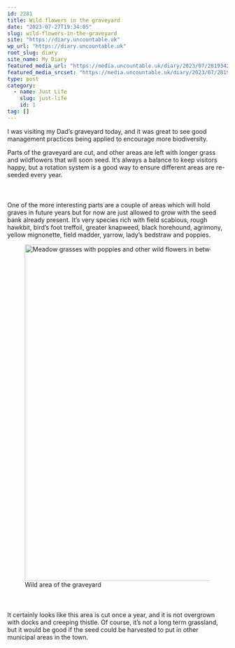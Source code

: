 ```yaml
---
id: 2281
title: Wild flowers in the graveyard
date: "2023-07-27T19:34:05"
slug: wild-flowers-in-the-graveyard
site: "https://diary.uncountable.uk"
wp_url: "https://diary.uncountable.uk"
root_slug: diary
site_name: My Diary
featured_media_url: "https://media.uncountable.uk/diary/2023/07/28193429/IMG20230727132148.webp"
featured_media_srcset: "https://media.uncountable.uk/diary/2023/07/28193429/IMG20230727132148-300x147.webp 300w, https://media.uncountable.uk/diary/2023/07/28193429/IMG20230727132148-1024x503.webp 1024w, https://media.uncountable.uk/diary/2023/07/28193429/IMG20230727132148-150x150.webp 150w, https://media.uncountable.uk/diary/2023/07/28193429/IMG20230727132148-640x314.webp 640w, https://media.uncountable.uk/diary/2023/07/28193429/IMG20230727132148.webp 2000w"
type: post
category:
  - name: Just Life
    slug: just-life
    id: 1
tag: []
---
```



<p>I was visiting my Dad&#8217;s graveyard today, and it was great to see good management practices being applied to encourage more biodiversity.</p>



<p>Parts of the graveyard are cut, and other areas are left with longer grass and wildflowers that will soon seed.  It&#8217;s always a balance to keep visitors happy, but a rotation system is a good way to ensure different areas are re-seeded every year.</p>


<style>.kb-row-layout-id_d624b1-e7 > .kt-row-column-wrap{align-content:start;}:where(.kb-row-layout-id_d624b1-e7 > .kt-row-column-wrap) > .wp-block-kadence-column{justify-content:start;}.kb-row-layout-id_d624b1-e7 > .kt-row-column-wrap{column-gap:var(--global-kb-gap-md, 2rem);row-gap:var(--global-kb-gap-md, 2rem);padding-top:var(--global-kb-spacing-sm, 1.5rem);padding-bottom:var(--global-kb-spacing-sm, 1.5rem);grid-template-columns:repeat(2, minmax(0, 1fr));}.kb-row-layout-id_d624b1-e7 > .kt-row-layout-overlay{opacity:0.30;}@media all and (max-width: 1024px){.kb-row-layout-id_d624b1-e7 > .kt-row-column-wrap{grid-template-columns:repeat(2, minmax(0, 1fr));}}@media all and (max-width: 767px){.kb-row-layout-id_d624b1-e7 > .kt-row-column-wrap{grid-template-columns:minmax(0, 1fr);}.kb-row-layout-id_d624b1-e7 > .kt-row-column-wrap > .wp-block-kadence-column:nth-of-type(1){order:2;}.kb-row-layout-id_d624b1-e7 > .kt-row-column-wrap > .wp-block-kadence-column:nth-of-type(2){order:1;}.kb-row-layout-id_d624b1-e7 > .kt-row-column-wrap > .wp-block-kadence-column:nth-of-type(3){order:12;}.kb-row-layout-id_d624b1-e7 > .kt-row-column-wrap > .wp-block-kadence-column:nth-of-type(4){order:11;}.kb-row-layout-id_d624b1-e7 > .kt-row-column-wrap > .wp-block-kadence-column:nth-of-type(5){order:22;}.kb-row-layout-id_d624b1-e7 > .kt-row-column-wrap > .wp-block-kadence-column:nth-of-type(6){order:21;}.kb-row-layout-id_d624b1-e7 > .kt-row-column-wrap > .wp-block-kadence-column:nth-of-type(7){order:32;}.kb-row-layout-id_d624b1-e7 > .kt-row-column-wrap > .wp-block-kadence-column:nth-of-type(8){order:31;}}</style><div class="kb-row-layout-wrap kb-row-layout-id_d624b1-e7 alignnone wp-block-kadence-rowlayout"><div class="kt-row-column-wrap kt-has-2-columns kt-row-layout-equal kt-tab-layout-inherit kt-mobile-layout-row kt-row-valign-top">
<style>.kadence-column_b66f7b-d3 > .kt-inside-inner-col,.kadence-column_b66f7b-d3 > .kt-inside-inner-col:before{border-top-left-radius:0px;border-top-right-radius:0px;border-bottom-right-radius:0px;border-bottom-left-radius:0px;}.kadence-column_b66f7b-d3 > .kt-inside-inner-col{column-gap:var(--global-kb-gap-sm, 1rem);}.kadence-column_b66f7b-d3 > .kt-inside-inner-col{flex-direction:column;}.kadence-column_b66f7b-d3 > .kt-inside-inner-col > .aligncenter{width:100%;}.kadence-column_b66f7b-d3 > .kt-inside-inner-col:before{opacity:0.3;}.kadence-column_b66f7b-d3{position:relative;}@media all and (max-width: 1024px){.kadence-column_b66f7b-d3 > .kt-inside-inner-col{flex-direction:column;justify-content:center;}}@media all and (max-width: 767px){.kadence-column_b66f7b-d3 > .kt-inside-inner-col{flex-direction:column;justify-content:center;}}</style>
<div class="wp-block-kadence-column kadence-column_b66f7b-d3"><div class="kt-inside-inner-col">
<p>One of the more interesting parts are a couple of areas which will hold graves in future years but for now are just allowed to grow with the seed bank already present.  It&#8217;s very species rich with field scabious, rough hawkbit, bird&#8217;s foot treffoil, greater knapweed, black horehound, agrimony, yellow mignonette, field madder, yarrow, lady&#8217;s bedstraw and poppies.</p>
</div></div>


<style>.kadence-column_b7fcf8-5f > .kt-inside-inner-col,.kadence-column_b7fcf8-5f > .kt-inside-inner-col:before{border-top-left-radius:0px;border-top-right-radius:0px;border-bottom-right-radius:0px;border-bottom-left-radius:0px;}.kadence-column_b7fcf8-5f > .kt-inside-inner-col{column-gap:var(--global-kb-gap-sm, 1rem);}.kadence-column_b7fcf8-5f > .kt-inside-inner-col{flex-direction:column;}.kadence-column_b7fcf8-5f > .kt-inside-inner-col > .aligncenter{width:100%;}.kadence-column_b7fcf8-5f > .kt-inside-inner-col:before{opacity:0.3;}.kadence-column_b7fcf8-5f{position:relative;}@media all and (max-width: 1024px){.kadence-column_b7fcf8-5f > .kt-inside-inner-col{flex-direction:column;justify-content:center;}}@media all and (max-width: 767px){.kadence-column_b7fcf8-5f > .kt-inside-inner-col{flex-direction:column;justify-content:center;}}</style>
<div class="wp-block-kadence-column kadence-column_b7fcf8-5f"><div class="kt-inside-inner-col">
<figure class="wp-block-image size-large"><img loading="lazy" decoding="async" width="1024" height="768" src="https://media.uncountable.uk/diary/2023/07/28193430/IMG20230727130320-1024x768.webp" alt="Meadow grasses with poppies and other wild flowers in between" class="wp-image-2283" srcset="https://media.uncountable.uk/diary/2023/07/28193430/IMG20230727130320-1024x768.webp 1024w, https://media.uncountable.uk/diary/2023/07/28193430/IMG20230727130320-300x225.webp 300w, https://media.uncountable.uk/diary/2023/07/28193430/IMG20230727130320-640x480.webp 640w, https://media.uncountable.uk/diary/2023/07/28193430/IMG20230727130320.webp 2000w" sizes="auto, (max-width: 1024px) 100vw, 1024px" /><figcaption class="wp-element-caption">Wild area of the graveyard</figcaption></figure>
</div></div>

</div></div>


<p>It certainly looks like this area is cut once a year, and it is not overgrown with docks and creeping thistle.  Of course, it&#8217;s not a long term grassland, but it would be good if the seed could be harvested to put in other municipal areas in the town.  </p>
